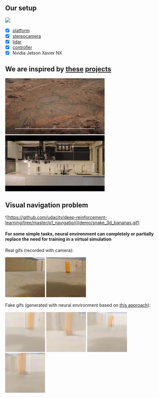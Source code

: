 ## Our setup 

![](demo/robot_demo_0.gif)

- [x] [platform](https://aliexpress.ru/item/4000153063891.html)
- [x] [stereocamera](https://aliexpress.ru/item/4001343564945.html)
- [x] [lidar](https://aliexpress.ru/item/32895330424.html)
- [x] [controller](https://aliexpress.ru/item/4000910474677.html)
- [x] Nvidia Jetson Xavier NX

## We are inspired by [these](https://www.youtube.com/watch?v=Y75adTBkh2w) [projects](https://www.youtube.com/watch?v=AIrH01N9AsE)

![](demo/inspiration2.gif)
![](demo/inspiration3.gif)

## Visual navigation problem

![https://github.com/udacity/deep-reinforcement-learning/tree/master/p1_navigation](demo/snake_3d_bananas.gif)

#### For some simple tasks, neural environment can completely or partially replace the need for training in a virtual simulation

Real gifs (recorded with camera):

![](demo/real1.gif)
![](demo/real2.gif)

Fake gifs (generated with neural environment based on [this approach](https://github.com/Laggg/neural_env_surviv)):

![](demo/test1.gif)
![](demo/test2.gif)
![](demo/test3.gif)
![](demo/test4.gif)
